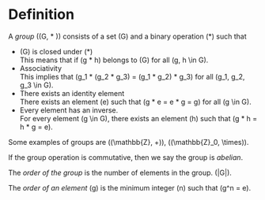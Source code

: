 # Definition

A _group_ \((G, * )\) consists of a set \(G\) and a binary operation \(*\) such that

- \(G\) is closed under \(*\)  
This means that if \(g * h\) belongs to \(G\) for all \(g, h \in G\).
- Associativity  
This implies that \(g_1 * (g_2 * g_3) = (g_1 * g_2) * g_3\) for all \(g_1, g_2, g_3 \in G\).
- There exists an identity element  
There exists an element \(e\) such that \(g * e = e * g = g\) for all \(g \in G\).
- Every element has an inverse.  
For every element \(g \in G\), there exists an element \(h\) such that \(g * h = h * g = e\).

Some examples of groups are \((\mathbb{Z}, +)\), \((\mathbb{Z}_0, \times)\).

If the group operation is commutative, then we say the group is _abelian_.

The _order of the group_ is the number of elements in the group. \(|G|\).

The _order of an element_ \(g\) is the minimum integer \(n\) such that \(g^n = e\). 


<!-- --8<-- "includes/glossary.md" -->
